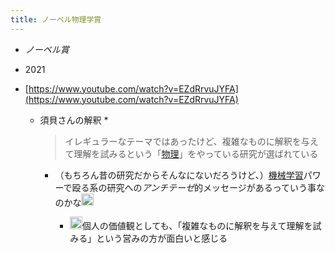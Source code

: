 ```yaml
---
title: ノーベル物理学賞
---
```


* *ノーベル賞*

* 2021

* [https://www.youtube.com/watch?v=EZdRrvuJYFA](https://www.youtube.com/watch?v=EZdRrvuJYFA)
  
  * 須貝さんの解釈
    * 
       > 
       > イレギュラーなテーマではあったけど、複雑なものに解釈を与えて理解を試みるという「[物理](%E7%89%A9%E7%90%86.md)」をやっている研究が選ばれている
    
    * （もちろん昔の研究だからそんなにないだろうけど、）[機械学習](%E6%A9%9F%E6%A2%B0%E5%AD%A6%E7%BF%92.md)パワーで殴る系の研究への*アンチテーゼ*的メッセージがあるっていう事なのかな<img src='https://scrapbox.io/api/pages/blu3mo-public/blu3mo/icon' alt='blu3mo.icon' height="19.5"/>

      * <img src='https://scrapbox.io/api/pages/blu3mo-public/blu3mo/icon' alt='blu3mo.icon' height="19.5"/>個人の価値観としても、「複雑なものに解釈を与えて理解を試みる」という営みの方が面白いと感じる
